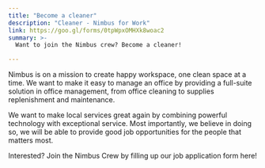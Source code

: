 ```yaml
---
title: "Become a cleaner"
description: "Cleaner - Nimbus for Work"
link: https://goo.gl/forms/0tpWpxOMHXk8woac2
summary: >-
  Want to join the Nimbus crew? Become a cleaner!

---
```


Nimbus is on a mission to create happy workspace, one clean space at a time. We want to make it easy to manage an office by providing a full-suite solution in office management, from office cleaning to supplies replenishment and maintenance.

We want to make local services great again by combining powerful technology with exceptional service. Most importantly, we believe in doing so, we will be able to provide good job opportunities for the people that matters most.

Interested? Join the Nimbus Crew by filling up our job application form here!
